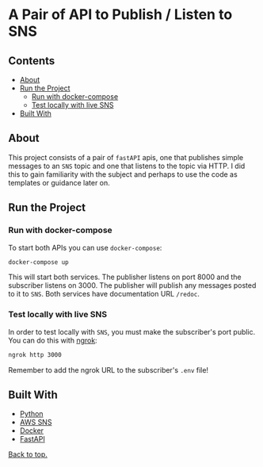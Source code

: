 # A Pair of API to Publish / Listen to SNS

## Contents

* [About](#about)
* [Run the Project](#run-the-project)
  * [Run with docker-compose](#run-with-docker-compose)
  * [Test locally with live SNS](#test-locally-with-live-sns)
* [Built With](#built-with)

## About
This project consists of a pair of `fastAPI` apis, one that publishes simple
messages to an `SNS` topic and one that listens to the topic via HTTP. I did
this to gain familiarity with the subject and perhaps to use the code as
templates or guidance later on.

## Run the Project

### Run with docker-compose
To start both APIs you can use `docker-compose`:
```bash
docker-compose up
```
This will start both services. The publisher listens on port 8000 and the
subscriber listens on 3000. The publisher will publish any messages posted
to it to `SNS`. Both services have documentation URL `/redoc`.

### Test locally with live SNS
In order to test locally with `SNS`, you must make the subscriber's port
public. You can do this with [ngrok](https://ngrok.com/):
```bash
ngrok http 3000
```
Remember to add the ngrok URL to the subscriber's `.env` file!

## Built With

* [Python](https://www.python.org/)
* [AWS SNS](https://aws.amazon.com/sns/)
* [Docker](https://www.docker.com/)
* [FastAPI](https://fastapi.tiangolo.com/)

[Back to top.](#a-pair-of-api-to-publish--listen-to-sns)